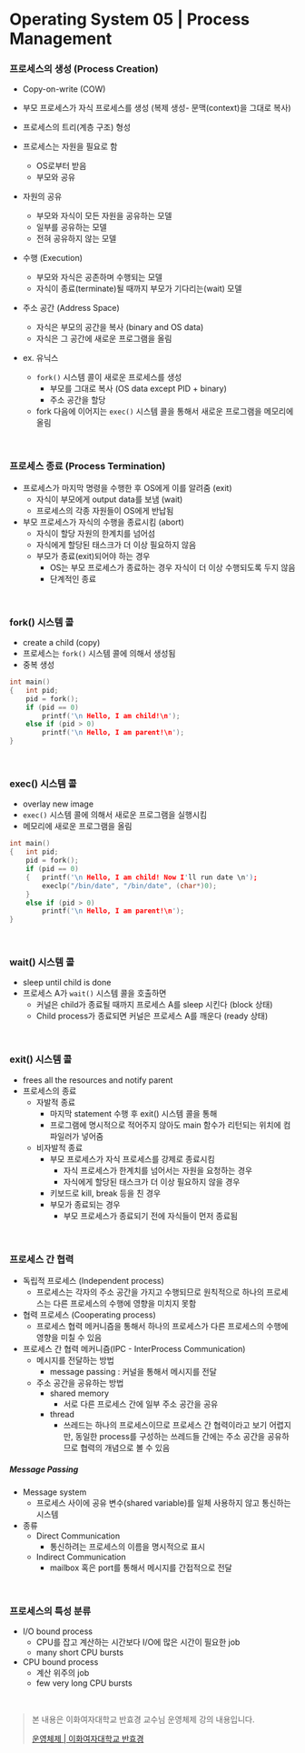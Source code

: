 # Operating System 05 | Process Management

### 프로세스의 생성 (Process Creation)

- Copy-on-write (COW)
- 부모 프로세스가 자식 프로세스를 생성 (복제 생성- 문맥(context)을 그대로 복사)
- 프로세스의 트리(계층 구조) 형성
- 프로세스는 자원을 필요로 함
  - OS로부터 받음
  - 부모와 공유

- 자원의 공유
  - 부모와 자식이 모든 자원을 공유하는 모델
  - 일부를 공유하는 모델
  - 전혀 공유하지 않는 모델
- 수행 (Execution)
  - 부모와 자식은 공존하며 수행되는 모델
  - 자식이 종료(terminate)될 때까지 부모가 기다리는(wait) 모델
- 주소 공간 (Address Space)
  - 자식은 부모의 공간을 복사 (binary and OS data)
  - 자식은 그 공간에 새로운 프로그램을 올림
- ex. 유닉스
  - `fork()` 시스템 콜이 새로운 프로세스를 생성
    - 부모를 그대로 복사 (OS data except PID + binary)
    - 주소 공간을 할당
  - fork 다음에 이어지는 `exec()` 시스템 콜을 통해서 새로운 프로그램을 메모리에 올림

<br>

### 프로세스 종료 (Process Termination)

- 프로세스가 마지막 명령을 수행한 후 OS에게 이를 알려줌 (exit)
  - 자식이 부모에게 output data를 보냄 (wait)
  - 프로세스의 각종 자원들이 OS에게 반납됨
- 부모 프로세스가 자식의 수행을 종료시킴 (abort)
  - 자식이 할당 자원의 한계치를 넘어섬
  - 자식에게 할당된 태스크가 더 이상 필요하지 않음
  - 부모가 종료(exit)되어야 하는 경우
    - OS는 부모 프로세스가 종료하는 경우 자식이 더 이상 수행되도록 두지 않음
    - 단계적인 종료

<br>

### fork() 시스템 콜

- create a child (copy)
- 프로세스는 `fork()` 시스템 콜에 의해서 생성됨
- 중복 생성

```c
int main()
{	int pid;
 	pid = fork();
 	if (pid == 0)
     	printf('\n Hello, I am child!\n');
 	else if (pid > 0)
     	printf('\n Hello, I am parent!\n'); 
}
```

<br>

### exec() 시스템 콜

- overlay new image
- `exec()` 시스템 콜에 의해서 새로운 프로그램을 실행시킴
- 메모리에 새로운 프로그램을 올림

```c
int main()
{	int pid;
 	pid = fork();
 	if (pid == 0)
    { 	printf('\n Hello, I am child! Now I'll run date \n');
        execlp("/bin/date", "/bin/date", (char*)0);
    }
 	else if (pid > 0)
     	printf('\n Hello, I am parent!\n'); 
}
```

<br>

### wait() 시스템 콜

- sleep until child is done
- 프로세스 A가 `wait()` 시스템 콜을 호출하면
  - 커널은 child가 종료될 때까지 프로세스 A를 sleep 시킨다 (block 상태)
  - Child process가 종료되면 커널은 프로세스 A를 깨운다 (ready 상태)

<br>

### exit() 시스템 콜

- frees all the resources and notify parent
- 프로세스의 종료
  - 자발적 종료
    - 마지막 statement 수행 후 exit() 시스템 콜을 통해
    - 프로그램에 명시적으로 적어주지 않아도 main 함수가 리턴되는 위치에 컴파일러가 넣어줌
  - 비자발적 종료
    - 부모 프로세스가 자식 프로세스를 강제로 종료시킴
      - 자식 프로세스가 한계치를 넘어서는 자원을 요청하는 경우
      - 자식에게 할당된 태스크가 더 이상 필요하지 않을 경우
    - 키보드로 kill, break 등을 친 경우
    - 부모가 종료되는 경우
      - 부모 프로세스가 종료되기 전에 자식들이 먼저 종료됨

<br>

### 프로세스 간 협력

- 독립적 프로세스 (Independent process)
  - 프로세스는 각자의 주소 공간을 가지고 수행되므로 원칙적으로 하나의 프로세스는 다른 프로세스의 수행에 영향을 미치지 못함
- 협력 프로세스 (Cooperating process)
  - 프로세스 협력 메커니즘을 통해서 하나의 프로세스가 다른 프로세스의 수행에 영향을 미칠 수 있음
- 프로세스 간 협력 메커니즘(IPC - InterProcess Communication)
  - 메시지를 전달하는 방법
    - message passing : 커널을 통해서 메시지를 전달
  - 주소 공간을 공유하는 방법
    - shared memory
      - 서로 다른 프로세스 간에 일부 주소 공간을 공유
    - thread
      - 쓰레드는 하나의 프로세스이므로 프로세스 간 협력이라고 보기 어렵지만, 동일한 process를 구성하는 쓰레드들 간에는 주소 공간을 공유하므로 협력의 개념으로 볼 수 있음

##### Message Passing

- Message system
  - 프로세스 사이에 공유 변수(shared variable)를 일체 사용하지 않고 통신하는 시스템
- 종류
  - Direct Communication
    - 통신하려는 프로세스의 이름을 명시적으로 표시
  - Indirect Communication
    - mailbox 혹은 port를 통해서 메시지를 간접적으로 전달

<br>

### 프로세스의 특성 분류

- I/O bound process
  - CPU를 잡고 계산하는 시간보다 I/O에 많은 시간이 필요한 job
  - many short CPU bursts
- CPU bound process
  - 계산 위주의 job
  - few very long CPU bursts

<br>

> 본 내용은 이화여자대학교 반효경 교수님 운영체제 강의 내용입니다.
>
> [운영체제 | 이화여자대학교 반효경](http://www.kocw.net/home/search/kemView.do?kemId=1046323)

